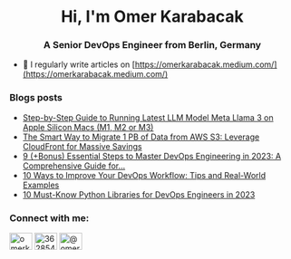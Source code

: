 <h1 align="center">Hi, I'm Omer Karabacak</h1>
<h3 align="center">A Senior DevOps Engineer from Berlin, Germany</h3>

- 📝 I regularly write articles on [https://omerkarabacak.medium.com/](https://omerkarabacak.medium.com/)

### Blogs posts
<!-- BLOG-POST-LIST:START -->
- [Step-by-Step Guide to Running Latest LLM Model Meta Llama 3 on Apple Silicon Macs &lpar;M1, M2 or M3&rpar;](https://itnext.io/step-by-step-guide-to-running-latest-llm-model-meta-llama-3-on-apple-silicon-macs-m1-m2-or-m3-b9424ada6840?source=rss-7ff22b3dc81f------2)
- [The Smart Way to Migrate 1 PB of Data from AWS S3: Leverage CloudFront for Massive Savings](https://itnext.io/the-smart-way-to-migrate-1-pb-of-data-from-aws-s3-leverage-cloudfront-for-massive-savings-8315f45d8f4e?source=rss-7ff22b3dc81f------2)
- [9 &lpar;+Bonus&rpar; Essential Steps to Master DevOps Engineering in 2023: A Comprehensive Guide for…](https://faun.pub/9-bonus-essential-steps-to-master-devops-engineering-in-2023-a-comprehensive-guide-for-c13a25bae5eb?source=rss-7ff22b3dc81f------2)
- [10 Ways to Improve Your DevOps Workflow: Tips and Real-World Examples](https://faun.pub/10-ways-to-improve-your-devops-workflow-tips-and-real-world-examples-351a5d800d77?source=rss-7ff22b3dc81f------2)
- [10 Must-Know Python Libraries for DevOps Engineers in 2023](https://faun.pub/10-must-know-python-libraries-for-devops-engineers-in-2023-4960edbdf8b9?source=rss-7ff22b3dc81f------2)
<!-- BLOG-POST-LIST:END -->

<h3 align="left">Connect with me:</h3>
<p align="left">
<a href="https://linkedin.com/in/omerkarabacak" target="blank"><img align="center" src="https://raw.githubusercontent.com/rahuldkjain/github-profile-readme-generator/master/src/images/icons/Social/linked-in-alt.svg" alt="omerkarabacak" height="30" width="40" /></a>
<a href="https://stackoverflow.com/users/3628547" target="blank"><img align="center" src="https://raw.githubusercontent.com/rahuldkjain/github-profile-readme-generator/master/src/images/icons/Social/stack-overflow.svg" alt="3628547" height="30" width="40" /></a>
<a href="https://medium.com/@omerkarabacak" target="blank"><img align="center" src="https://raw.githubusercontent.com/rahuldkjain/github-profile-readme-generator/master/src/images/icons/Social/medium.svg" alt="@omerkarabacak" height="30" width="40" /></a>
</p>
